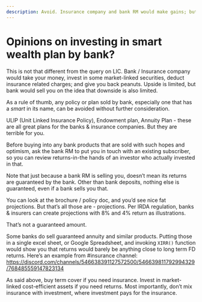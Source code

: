 ```yaml
---
description: Avoid. Insurance company and bank RM would make gains; but you could do much better not mixing insurance with investments. Insurance cover is inadequate, returns from ULIPs are lower than bank deposit
---
```


# Opinions on investing in smart wealth plan by bank?

This is not that different from the query on LIC. Bank / Insurance company would take your money, invest in some market-linked securities, deduct insurance related charges; and give you back peanuts. Upside is limited, but bank would sell you on the idea that downside is also limited.

As a rule of thumb, any policy or plan sold by bank, especially one that has a *smart* in its name, can be avoided without further consideration.

ULIP (Unit Linked Insurance Policy), Endowment plan, Annuity Plan - these are all great plans for the banks & insurance companies. But they are terrible for you.

Before buying into any bank products that are sold with such hopes and optimism, ask the bank RM to put you in touch with an existing subscriber, so you can review returns-in-the hands of an investor who actually invested in that.

Note that just because a bank RM is selling you, doesn’t mean its returns are guaranteed by the bank. Other than bank deposits, nothing else is guaranteed, even if a bank sells you that.

You can look at the brochure / policy doc, and you’d see nice fat projections. But that’s all those are - projections. Per IRDA regulation, banks & insurers can create projections with 8% and 4% return as illustrations.

That’s not a guaranteed amount.

Some banks do sell guaranteed annuity and similar products. Putting those in a single excel sheet, or Google Spreadsheet, and invoking `XIRR()` function would show you that returns would barely be anything close to long term FD returns. Here’s an example from #insurance channel: <https://discord.com/channels/546638391127572500/546639811792994329/768485559147823134>

As said above, buy term cover if you need insurance. Invest in market-linked cost-efficient assets if you need returns. Most importantly, don’t mix insurance with investment, where investment pays for the insurance.
